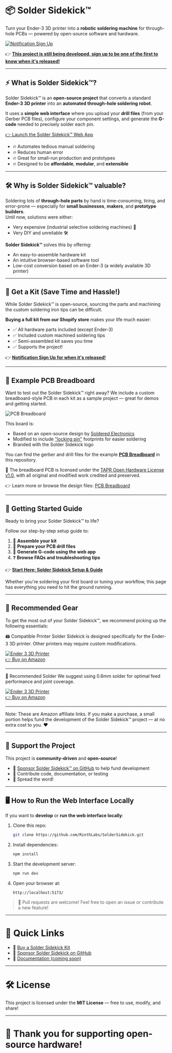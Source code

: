 # 📦 Solder Sidekick™

Turn your Ender-3 3D printer into a **robotic soldering machine** for through-hole PCBs — powered by open-source software and hardware.

[![Notification Sign Up](/docs/solder-sidekick-logo-white.png)](https://rinthlabs.com/products/solder-sidekick-notification-sign-up)

👉 [**This project is still being developed, sign up to be one of the first to know when it's released!**](https://rinthlabs.com/products/solder-sidekick-notification-sign-up)

---

## ⚡ What is Solder Sidekick™?

Solder Sidekick™ is an **open-source project** that converts a standard **Ender-3 3D printer** into an **automated through-hole soldering robot**.

It uses a **simple web interface** where you upload your **drill files** (from your Gerber PCB files), configure your component settings, and generate the **G-code** needed to precisely solder each pin.

[👉 Launch the Solder Sidekick™ Web App](https://rinthlabs.com/products/solder-sidekick-notification-sign-up)

- 🔥 Automates tedious manual soldering
- 🔥 Reduces human error
- 🔥 Great for small-run production and prototypes
- 🔥 Designed to be **affordable**, **modular**, and **extensible**

---

## 🛠 Why is Solder Sidekick™ valuable?

Soldering lots of **through-hole parts** by hand is time-consuming, tiring, and error-prone — especially for **small businesses**, **makers**, and **prototype builders**.  
Until now, solutions were either:
- Very expensive (industrial selective soldering machines) 💸
- Very DIY and unreliable 🛠️

**Solder Sidekick™** solves this by offering:
- An easy-to-assemble hardware kit
- An intuitive browser-based software tool
- Low-cost conversion based on an Ender-3 (a widely available 3D printer)

---

## 🏪 Get a Kit (Save Time and Hassle!)

While Solder Sidekick™ is open-source, sourcing the parts and machining the custom soldering iron tips can be difficult.

**Buying a full kit from our Shopify store** makes your life much easier:
- ✅ All hardware parts included (except Ender-3)
- ✅ Included custom machined soldering tips
- ✅ Semi-assembled kit saves you time
- ✅ Supports the project!

👉 [**Notification Sign Up for when it's released!**](https://rinthlabs.com/products/solder-sidekick-notification-sign-up)

---

## 🧪 Example PCB Breadboard

Want to test out the Solder Sidekick™ right away? We include a custom breadboard-style PCB in each kit as a sample project — great for demos and getting started.

![PCB Breadboard](/example/screenshot.png)

This board is:
- Based on an open-source design by [Soldered Electronics](https://www.soldered.com/)
- Modified to include ["locking pin"](https://web.archive.org/web/20241003224515/https://www.sparkfun.com/tutorials/114) footprints for easier soldering
- Branded with the Solder Sidekick logo

You can find the gerber and drill files for the example [**PCB Breadboard**](./example/) in this repository.

📎 The breadboard PCB is licensed under the [TAPR Open Hardware License v1.0](https://tapr.org/the-tapr-open-hardware-license/), with all original and modified work credited and preserved.

👉 Learn more or browse the design files:
[PCB Breadboard](https://github.com/RinthLabs/PCB-breadboard-locking-pins-hardware-design)

---

## 🚀 Getting Started Guide

Ready to bring your Solder Sidekick™ to life?

Follow our step-by-step setup guide to:

1. 🧩 **Assemble your kit**
2. 🧾 **Prepare your PCB drill files**
3. 🧠 **Generate G-code using the web app**
4. ❓ **Browse FAQs and troubleshooting tips**

👉 [**Start Here: Solder Sidekick Setup & Guide**](https://www.soldersidekick.com/getting-started)

Whether you're soldering your first board or tuning your workflow, this page has everything you need to hit the ground running.

---

## 🧰 Recommended Gear
To get the most out of your Solder Sidekick™, we recommend picking up the following essentials:

🖨️ Compatible Printer
Solder Sidekick is designed specifically for the Ender-3 3D printer. Other printers may require custom modifications.

[![Ender 3 3D Printer](./docs/ender3-small.jpg)
<br>👉 Buy on Amazon](https://amzn.to/43fXs6A)

---

🧵 Recommended Solder
We suggest using 0.6mm solder for optimal feed performance and joint coverage.

[![Ender 3 3D Printer](./docs/solder-0.6mm-small.jpg)
<br>👉 Buy on Amazon](https://amzn.to/44WLI9R)

---

Note: These are Amazon affiliate links. If you make a purchase, a small portion helps fund the development of the Solder Sidekick™ project — at no extra cost to you. ❤️

---

## 💖 Support the Project

This project is **community-driven** and **open-source**!

- 🌟 [Sponsor Solder Sidekick™ on GitHub](https://github.com/BenRinthLabs) to help fund development
- 🔧 Contribute code, documentation, or testing
- 📣 Spread the word!

---


## 🖥 How to Run the Web Interface Locally

If you want to **develop** or **run the web interface locally**:

1. Clone this repo:
   ```bash
   git clone https://github.com/RinthLabs/SolderSidekick.git
   ```

2. Install dependencies:
   ```bash
   npm install
   ```

3. Start the development server:
   ```bash
   npm run dev
   ```

4. Open your browser at:
   ```
   http://localhost:5173/
   ```

> 📢 Pull requests are welcome! Feel free to open an issue or contribute a new feature!

---

# 🚀 Quick Links

- 🏪 [Buy a Solder Sidekick Kit](https://rinthlabs.com/products/solder-sidekick-notification-sign-up)
- 💬 [Sponsor Solder Sidekick on GitHub](https://github.com/sponsors/BenRinthLabs)
- 📖 [Documentation (coming soon)](#)

---

# 🛠 License

This project is licensed under the **MIT License** — free to use, modify, and share!

---

# 🎉 Thank you for supporting open-source hardware!